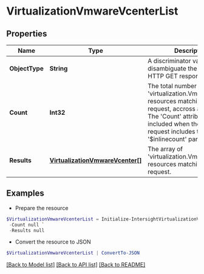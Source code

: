 # VirtualizationVmwareVcenterList
## Properties

Name | Type | Description | Notes
------------ | ------------- | ------------- | -------------
**ObjectType** | **String** | A discriminator value to disambiguate the schema of a HTTP GET response body. | 
**Count** | **Int32** | The total number of &#39;virtualization.VmwareVcenter&#39; resources matching the request, accross all pages. The &#39;Count&#39; attribute is included when the HTTP GET request includes the &#39;$inlinecount&#39; parameter. | [optional] 
**Results** | [**VirtualizationVmwareVcenter[]**](VirtualizationVmwareVcenter.md) | The array of &#39;virtualization.VmwareVcenter&#39; resources matching the request. | [optional] 

## Examples

- Prepare the resource
```powershell
$VirtualizationVmwareVcenterList = Initialize-IntersightVirtualizationVmwareVcenterList  -ObjectType null `
 -Count null `
 -Results null
```

- Convert the resource to JSON
```powershell
$VirtualizationVmwareVcenterList | ConvertTo-JSON
```

[[Back to Model list]](../README.md#documentation-for-models) [[Back to API list]](../README.md#documentation-for-api-endpoints) [[Back to README]](../README.md)


